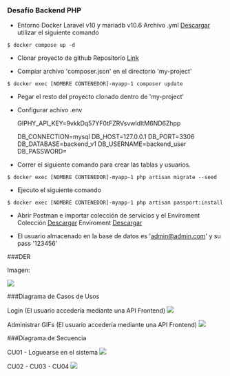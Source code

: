 ### Desafío Backend PHP

- Entorno Docker Laravel v10 y mariadb v10.6
  Archivo .yml [Descargar](https://drive.google.com/file/d/1s-tKvY_mCQI3jrMkOmtrCf6g2bmuWHMt/view?usp=drive_link)
  utilizar el siguiente comando

`$ docker compose up -d`

- Clonar proyecto de github
  Repositorio [Link](https://github.com/terzoni/laravel-prex-giphy.git)

- Compiar archivo 'composer.json' en el directorio 'my-project'

`$ docker exec [NOMBRE CONTENEDOR]-myapp-1 composer update`

- Pegar el resto del proyecto clonado dentro de 'my-project'

- Configurar achivo .env


    GIPHY_API_KEY=9vkkDq57YF0tFZRVsvwldItM6ND6Zhpp

	DB_CONNECTION=mysql
	DB_HOST=127.0.0.1
	DB_PORT=3306
	DB_DATABASE=backend_v1
	DB_USERNAME=backend_user
	DB_PASSWORD=

- Correr el siguiente comando para crear las tablas y usuarios.

`$ docker exec [NOMBRE CONTENEDOR]-myapp-1 php artisan migrate --seed`

- Ejecuto el siguiente comando

`$ docker exec [NOMBRE CONTENEDOR]-myapp-1 php artisan passport:install`

- Abrir Postman e importar colección de servicios y el Enviroment
  Colección [Descargar](https://drive.google.com/file/d/1PQv7JDY3imT1HMJ9zqQbYcotWe4Vh9uw/view?usp=drive_link)
  Enviroment [Descargar](https://drive.google.com/file/d/1dbw1E_EtVDOX_w69qknmI8Npr9PxY-IJ/view?usp=drive_link)

- El usuario almacenado en la base de datos es 'admin@admin.com' y su pass '123456'

###DER

Imagen:

![](https://i.ibb.co/nMgRv05/DER.png)

###Diagrama de Casos de Usos

Login (El usuario accedería mediante una API Frontend)
![](https://i.ibb.co/svBQB9N/CU-01.png)

Administrar GIFs (El usuario accedería mediante una API Frontend)
![](https://i.ibb.co/PWR71Bx/CU-02.png)

###Diagrama de Secuencia

CU01 - Loguearse en el sistema
![](https://i.ibb.co/cw7nWp5/SEQ-CU-01.png)

CU02 - CU03 - CU04
![](https://i.ibb.co/7nbGSQf/SEQ-CU-020304.png)
